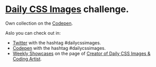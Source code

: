 # [Daily CSS Images](http://challenges.codingartist.io/) challenge.

Own collection on the [Codepen](http://codepen.io/collection/XzKPBR/).

Aslo you can check out in:
  * [Twitter](https://twitter.com/search?q=%23dailycssimages&src=tyah) with the hashtag #dailycssimages.
  * [Codepen](http://codepen.io/search/pens?q=%23dailycssimages&limit=all&type=type-pens) with the hashtag #dailycssimages.
  * [Weekly Showcases](https://codepen.io/mikemang/collections/popular/) on the page of [Creator of Daily CSS Images & Coding Artist](https://codepen.io/mikemang/).
